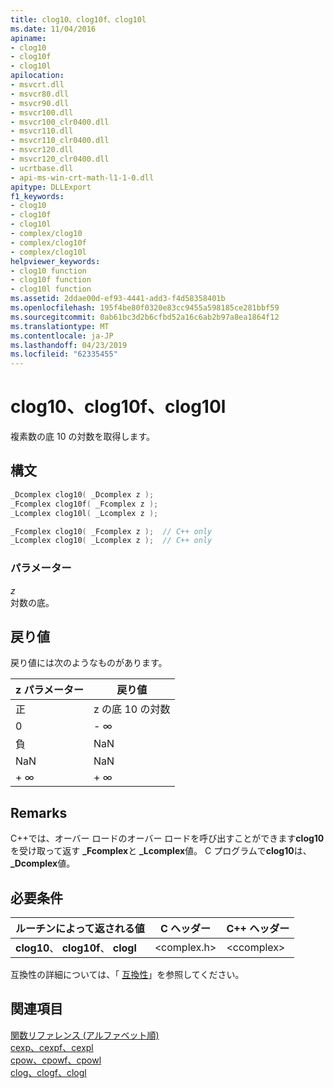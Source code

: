 ```yaml
---
title: clog10、clog10f、clog10l
ms.date: 11/04/2016
apiname:
- clog10
- clog10f
- clog10l
apilocation:
- msvcrt.dll
- msvcr80.dll
- msvcr90.dll
- msvcr100.dll
- msvcr100_clr0400.dll
- msvcr110.dll
- msvcr110_clr0400.dll
- msvcr120.dll
- msvcr120_clr0400.dll
- ucrtbase.dll
- api-ms-win-crt-math-l1-1-0.dll
apitype: DLLExport
f1_keywords:
- clog10
- clog10f
- clog10l
- complex/clog10
- complex/clog10f
- complex/clog10l
helpviewer_keywords:
- clog10 function
- clog10f function
- clog10l function
ms.assetid: 2ddae00d-ef93-4441-add3-f4d58358401b
ms.openlocfilehash: 195f4be80f0320e83cc9455a598185ce281bbf59
ms.sourcegitcommit: 0ab61bc3d2b6cfbd52a16c6ab2b97a8ea1864f12
ms.translationtype: MT
ms.contentlocale: ja-JP
ms.lasthandoff: 04/23/2019
ms.locfileid: "62335455"
---
```

# <a name="clog10-clog10f-clog10l"></a>clog10、clog10f、clog10l

複素数の底 10 の対数を取得します。

## <a name="syntax"></a>構文

```C
_Dcomplex clog10( _Dcomplex z );
_Fcomplex clog10f( _Fcomplex z );
_Lcomplex clog10l( _Lcomplex z );
```

```cpp
_Fcomplex clog10( _Fcomplex z );  // C++ only
_Lcomplex clog10( _Lcomplex z );  // C++ only
```

### <a name="parameters"></a>パラメーター

*z*<br/>
対数の底。

## <a name="return-value"></a>戻り値

戻り値には次のようなものがあります。

|z パラメーター|戻り値|
|-----------------|------------------|
|正|z の底 10 の対数|
|0|- ∞|
|負|NaN|
|NaN|NaN|
|+ ∞|+ ∞|

## <a name="remarks"></a>Remarks

C++では、オーバー ロードのオーバー ロードを呼び出すことができます**clog10**を受け取って返す **_Fcomplex**と **_Lcomplex**値。 C プログラムで**clog10**は、 **_Dcomplex**値。

## <a name="requirements"></a>必要条件

|ルーチンによって返される値|C ヘッダー|C++ ヘッダー|
|-------------|--------------|------------------|
|**clog10**、 **clog10f**、 **clogl**|\<complex.h>|\<ccomplex>|

互換性の詳細については、「 [互換性](../../c-runtime-library/compatibility.md)」を参照してください。

## <a name="see-also"></a>関連項目

[関数リファレンス (アルファベット順)](crt-alphabetical-function-reference.md)<br/>
[cexp、cexpf、cexpl](cexp-cexpf-cexpl.md)<br/>
[cpow、cpowf、cpowl](cpow-cpowf-cpowl.md)<br/>
[clog、clogf、clogl](clog-clogf-clogl.md)<br/>
